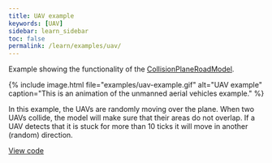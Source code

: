 ```yaml
---
title: UAV example
keywords: [UAV]
sidebar: learn_sidebar
toc: false
permalink: /learn/examples/uav/
---
```

Example showing the functionality of the [CollisionPlaneRoadModel](https://github.com/rinde/RinSim/blob/master/core/src/main/java/com/github/rinde/rinsim/core/model/road/CollisionPlaneRoadModel.java).

{% include image.html file="examples/uav-example.gif" alt="UAV example" caption="This is an animation of the unmanned aerial vehicles example." %}

In this example, the UAVs are randomly moving over the plane. When two UAVs collide, the model will make sure that their areas do not overlap. If a UAV detects that it is stuck for more than 10 ticks it will move in another (random) direction.

[View code](https://github.com/rinde/RinSim/blob/master/example/src/main/java/com/github/rinde/rinsim/examples/uav/UavExample.java)